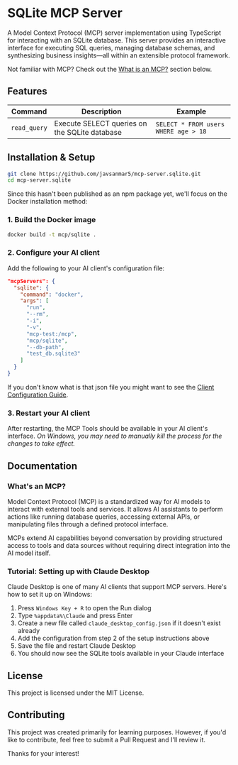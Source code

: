 # SQLite MCP Server

A Model Context Protocol (MCP) server implementation using TypeScript for interacting with an SQLite database. This server provides an interactive interface for executing SQL queries, managing database schemas, and synthesizing business insights—all within an extensible protocol framework.

Not familiar with MCP? Check out the [What is an MCP?](#whats-an-mcp) section below.

## Features

| Command | Description | Example |
|---------|-------------|---------|
| `read_query` | Execute SELECT queries on the SQLite database | `SELECT * FROM users WHERE age > 18` |

## Installation & Setup

```bash
git clone https://github.com/javsanmar5/mcp-server.sqlite.git
cd mcp-server.sqlite
```

Since this hasn't been published as an npm package yet, we'll focus on the Docker installation method:

### 1. Build the Docker image

```bash
docker build -t mcp/sqlite .
```

### 2. Configure your AI client

Add the following to your AI client's configuration file:

```json
"mcpServers": {
  "sqlite": {
    "command": "docker",
    "args": [
      "run",
      "--rm",
      "-i",
      "-v",
      "mcp-test:/mcp",
      "mcp/sqlite",
      "--db-path",
      "test_db.sqlite3"
    ]
  }
}
```

If you don't know what is that json file you might want to see the [Client Configuration Guide](#client-configuration-guide).

### 3. Restart your AI client

After restarting, the MCP Tools should be available in your AI client's interface.
_On Windows, you may need to manually kill the process for the changes to take effect._

## Documentation

### What's an MCP?

Model Context Protocol (MCP) is a standardized way for AI models to interact with external tools and services. It allows AI assistants to perform actions like running database queries, accessing external APIs, or manipulating files through a defined protocol interface.

MCPs extend AI capabilities beyond conversation by providing structured access to tools and data sources without requiring direct integration into the AI model itself.

### Tutorial: Setting up with Claude Desktop

Claude Desktop is one of many AI clients that support MCP servers. Here's how to set it up on Windows:

1. Press `Windows Key + R` to open the Run dialog
2. Type `%appdata%\Claude` and press Enter
3. Create a new file called `claude_desktop_config.json` if it doesn't exist already
4. Add the configuration from step 2 of the setup instructions above
5. Save the file and restart Claude Desktop
6. You should now see the SQLite tools available in your Claude interface

## License

This project is licensed under the MIT License.

## Contributing

This project was created primarily for learning purposes. However, if you'd like to contribute, feel free to submit a Pull Request and I'll review it.

Thanks for your interest!
